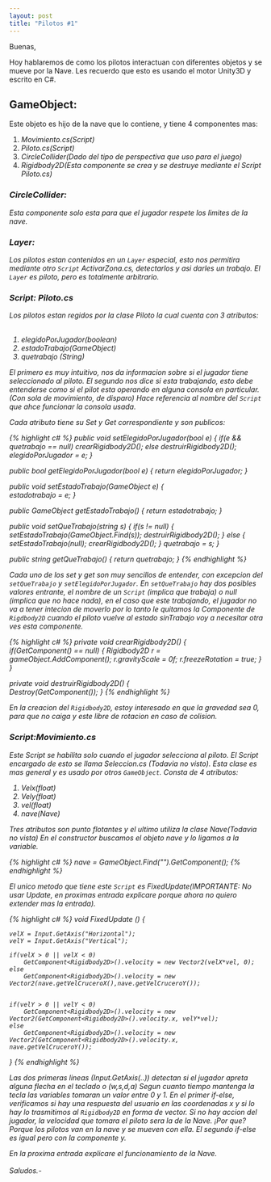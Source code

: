 ```yaml
---
layout: post
title: "Pilotos #1"
---
```


Buenas,

Hoy hablaremos de como los pilotos interactuan con diferentes objetos y se mueve por la Nave.
Les recuerdo que esto es usando el motor Unity3D y escrito en C#.


<h2>GameObject:</h2>

Este objeto es hijo de la nave que lo contiene, y tiene 4 componentes mas:

1. <em>Movimiento.cs(Script)</em><br>
2. <em>Piloto.cs(Script)</em><br>
3. <em>CircleCollider(Dado del tipo de perspectiva que uso para el juego)</em><br>
4. <em>Rigidbody2D(Esta componente se crea y se destruye mediante el Script Piloto.cs)<em><br>

<h3>CircleCollider:</h3>

Esta componente solo esta para que el jugador respete los limites de la nave.

<h3>Layer:</h3>

Los pilotos estan contenidos en un `Layer` especial, esto nos permitira mediante otro `Script`
ActivarZona.cs, detectarlos y asi darles un trabajo.
El `Layer` es piloto, pero es totalmente arbitrario.

<h3>Script: Piloto.cs</h3>

Los pilotos estan regidos por la clase Piloto la cual cuenta con 3 atributos:<br>
<br>
1. <em>elegidoPorJugador(boolean)</em><br>
2. <em>estadoTrabajo(GameObject)</em><br>
3. <em>quetrabajo (String)</em><br>

El primero es muy intuitivo, nos da informacion sobre si el jugador tiene seleccionado al piloto.
El segundo nos dice si esta trabajando, esto debe entenderse como si el pilot
esta operando en alguna
consola en particular. (Con sola de movimiento, de disparo)
Hace referencia al nombre del `Script` que ahce funcionar la consola usada.

Cada atributo tiene su Set y Get correspondiente y son publicos:

{% highlight c# %}
public void setElegidoPorJugador(bool e) {
	if(e && quetrabajo == null)
		crearRigidbody2D();
	else
		destruirRigidbody2D();
	elegidoPorJugador = e;
}

public bool getElegidoPorJugador(bool e) {
	return elegidoPorJugador;
}

public void setEstadoTrabajo(GameObject e) {		
	estadotrabajo = e;
}

public GameObject getEstadoTrabajo() {
	return estadotrabajo;
}

public void setQueTrabajo(string s) {
	if(s != null) {
		setEstadoTrabajo(GameObject.Find(s));
		destruirRigidbody2D();
	}
	else {
		setEstadoTrabajo(null);
		crearRigidbody2D();
	}
	quetrabajo = s;
}

public string getQueTrabajo() {
	return quetrabajo;
}
{% endhighlight %}

Cada uno de los set y get son muy sencillos de entender, con excepcion del `setQueTrabajo` y `setElegidoPorJugador`.
En `setQueTrabajo` hay dos posibles valores entrante, el nombre de un `Script` (implica que trabaja)	o
null (implica que no hace nada), en el caso que este trabajando, el jugador no va a tener intecion de moverlo
por lo tanto le quitamos la Componente de `Rigdbody2D` cuando el piloto vuelve al estado sinTrabajo voy a necesitar otra
ves esta componente.

{% highlight c# %}
private void crearRigidbody2D() {		
	if(GetComponent<Rigidbody2D>() == null) {
		Rigidbody2D r = gameObject.AddComponent<Rigidbody2D>();
		r.gravityScale = 0f;
		r.freezeRotation = true;
	}		
}

private void destruirRigidbody2D() {		
	Destroy(GetComponent<Rigidbody2D>());
}
{% endhighlight %}

En la creacion del `Rigidbody2D`, estoy interesado en que la gravedad sea 0, para que no caiga y este
libre de rotacion en caso de colision.

<h3>Script:Movimiento.cs</h3>

Este Script se habilita solo cuando el jugador selecciona al piloto. El Script encargado de esto
se llama Seleccion.cs (Todavia no visto).
Esta clase es mas general y es usado por otros `GameObject`.
Consta de 4 atributos:

1. <em>Velx(float)</em><br>
2. <em>Vely(float)</em><br>
3. <em>vel(float)</em><br>
4. <em>nave(Nave)</em><br>

Tres atributos son punto flotantes y el ultimo utiliza la clase Nave(Todavia no vista)
En el constructor buscamos el objeto nave y lo ligamos a la variable.

{% highlight c# %}
	nave = GameObject.Find("<Nombre del objeto>").GetComponent<Nave>();
{% endhighlight %}

El unico metodo que tiene este `Script` es FixedUpdate(IMPORTANTE: No usar Update, en proximas entrada explicare porque
ahora no quiero extender mas la entrada).

{% highlight c# %}
void FixedUpdate () {

	velX = Input.GetAxis("Horizontal");
	velY = Input.GetAxis("Vertical");

	if(velX > 0 || velX < 0)
		GetComponent<Rigidbody2D>().velocity = new Vector2(velX*vel, 0);		
	else
		GetComponent<Rigidbody2D>().velocity = new Vector2(nave.getVelCruceroX(),nave.getVelCruceroY());


	if(velY > 0 || velY < 0)
		GetComponent<Rigidbody2D>().velocity = new Vector2(GetComponent<Rigidbody2D>().velocity.x, velY*vel);		
	else
		GetComponent<Rigidbody2D>().velocity = new Vector2(GetComponent<Rigidbody2D>().velocity.x, nave.getVelCruceroY());

}
{% endhighlight %}

Las dos primeras lineas (Input.GetAxis(..)) detectan si el jugador apreta alguna flecha en el teclado o (w,s,d,a)
Segun cuanto tiempo mantenga la tecla las variables tomaran un valor entre 0 y 1.
En el primer if-else, verificamos si hay una respuesta del usuario en las coordenadas x y si lo hay lo trasmitimos
al `Rigidbody2D` en forma de vector.
Si no hay accion del jugador, la velocidad que tomara el piloto sera la de la Nave. ¡Por que? Porque los pilotos
van en la nave y se mueven con ella.
El segundo if-else es igual pero con la componente y.

En la proxima entrada explicare el funcionamiento de la Nave.<br><br>
Saludos.-

<script>
  (function(i,s,o,g,r,a,m){i['GoogleAnalyticsObject']=r;i[r]=i[r]||function(){
  (i[r].q=i[r].q||[]).push(arguments)},i[r].l=1*new Date();a=s.createElement(o),
  m=s.getElementsByTagName(o)[0];a.async=1;a.src=g;m.parentNode.insertBefore(a,m)
  })(window,document,'script','https://www.google-analytics.com/analytics.js','ga');

  ga('create', 'UA-87908822-1', 'auto');
  ga('send', 'pageview');

</script>
